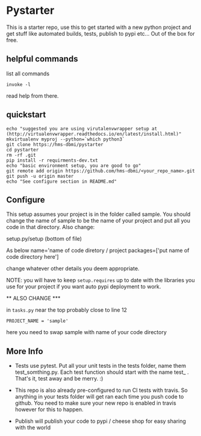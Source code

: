# Pystarter

This is a starter repo, use this to get started with a new python project and get stuff like automated builds, tests, publish to pypi etc...
Out of the box for free.

## helpful commands

list all commands
```
invoke -l
```

read help from there.

## quickstart

```
echo "suggested you are using virutalenvwrapper setup at (http://virtualenvwrapper.readthedocs.io/en/latest/install.html)"
mkvirtualenv myproj --python=`which python3`
git clone https://hms-dbmi/pystarter
cd pystarter
rm -rf .git
pip install -r requirments-dev.txt
echo "basic environment setup, you are good to go"
git remote add origin https://github.com/hms-dbmi/<your_repo_name>.git
git push -u origin master
echo "See configure section in README.md"
```

## Configure

This setup assumes your project is in the folder called sample.  You should change the name of 
sample to be the name of your project and put all you code in that directory.  Also change:

setup.py/setup   (bottom of file)

As below
name='name of code diretory / project
packages=['put name of code directory here']

change whatever other details you deem appropriate.

NOTE: you will have to keep `setup.requires` up to date with the libraries you use for your project if
you want auto pypi deployment to work.

** ALSO CHANGE ***

in `tasks.py` near the top probably close to line 12

```
PROJECT_NAME = 'sample'
```

here you need to swap sample with name of your code directory

## More Info

- Tests use pytest.  Put all your unit tests in the tests folder, name them test_somthing.py.  Each test
function should start with the name test_ .  That's it, test away and be merry. :)

- This repo is also already pre-configured to run CI tests with travis.  So anything in your tests folder will get
ran each time you push code to github.  You need to make sure your new repo is enabled in travis however for this to happen.

- Publish will publish your code to pypi / cheese shop for easy sharing with the world




